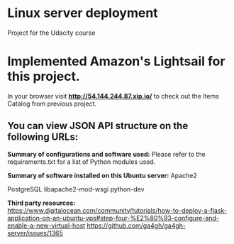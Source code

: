 # Linux server deployment
Project for the Udacity course
# Implemented Amazon's Lightsail for this project.

In your browser visit **http://54.144.244.87.xip.io/** to check out the Items Catalog from previous project.

## You can view JSON API structure on the following URLs:

**Summary of configurations and software used:**
Please refer to the requirements.txt for a list of Python modules used. 

**Summary of software installed on this Ubuntu server:**
Apache2

PostgreSQL
libapache2-mod-wsgi 
python-dev

**Third party resources:**
https://www.digitalocean.com/community/tutorials/how-to-deploy-a-flask-application-on-an-ubuntu-vps#step-four-%E2%80%93-configure-and-enable-a-new-virtual-host
https://github.com/ga4gh/ga4gh-server/issues/1365


